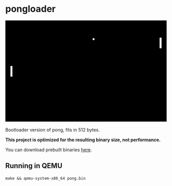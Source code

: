 # pongloader

<p align="center">
    <img src="https://raw.githubusercontent.com/mat-sz/pongloader/master/screenshot.png" alt="Screenshot">
</p>

Bootloader version of pong, fits in 512 bytes.

**This project is optimized for the resulting binary size, not performance.**

You can download prebuilt binaries [here](https://github.com/mat-sz/pongloader/releases).

## Running in QEMU

```
make && qemu-system-x86_64 pong.bin
```